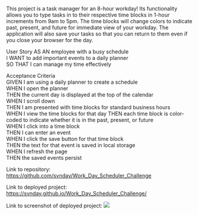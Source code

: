 This project is a task manager for an 8-hour workday! Its functionality allows you to type tasks in to their respective time blocks in 1-hour increments from 9am to 5pm. The time blocks will change colors to indicate past, present, and future for immediate view of your workday. The application will also save your tasks so that you can return to them even if you close your browser for the day.


User Story
AS AN employee with a busy schedule  
I WANT to add important events to a daily planner  
SO THAT I can manage my time effectively  



Acceptance Criteria  
GIVEN I am using a daily planner to create a schedule  
WHEN I open the planner  
THEN the current day is displayed at the top of the calendar  
WHEN I scroll down  
THEN I am presented with time blocks for standard business hours  
WHEN I view the time blocks for that day
THEN each time block is color-coded to indicate whether it is in the past, present, or future  
WHEN I click into a time block  
THEN I can enter an event  
WHEN I click the save button for that time block  
THEN the text for that event is saved in local storage  
WHEN I refresh the page  
THEN the saved events persist  


Link to repository: https://github.com/svnday/Work_Day_Scheduler_Challenge

Link to deployed project: https://svnday.github.io/Work_Day_Scheduler_Challenge/

Link to screenshot of deployed project: ![](https://i.imgur.com/ekn2qHE.png)

